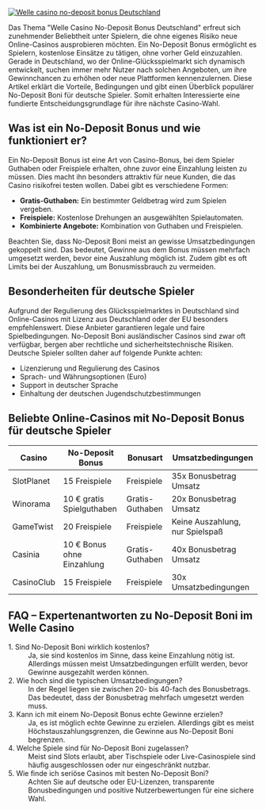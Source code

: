 [![Welle casino no-deposit bonus Deutschland](https://123-caf.pages.dev/gitsignup.png)](https://vrmoo.ru/Bt82HjjY)

<p>Das Thema "Welle Casino No-Deposit Bonus Deutschland" erfreut sich zunehmender Beliebtheit unter Spielern, die ohne eigenes Risiko neue Online-Casinos ausprobieren möchten. Ein No-Deposit Bonus ermöglicht es Spielern, kostenlose Einsätze zu tätigen, ohne vorher Geld einzuzahlen. Gerade in Deutschland, wo der Online-Glücksspielmarkt sich dynamisch entwickelt, suchen immer mehr Nutzer nach solchen Angeboten, um ihre Gewinnchancen zu erhöhen oder neue Plattformen kennenzulernen. Diese Artikel erklärt die Vorteile, Bedingungen und gibt einen Überblick populärer No-Deposit Boni für deutsche Spieler. Somit erhalten Interessierte eine fundierte Entscheidungsgrundlage für ihre nächste Casino-Wahl.</p>  <h2>Was ist ein No-Deposit Bonus und wie funktioniert er?</h2> <p>Ein No-Deposit Bonus ist eine Art von Casino-Bonus, bei dem Spieler Guthaben oder Freispiele erhalten, ohne zuvor eine Einzahlung leisten zu müssen. Dies macht ihn besonders attraktiv für neue Kunden, die das Casino risikofrei testen wollen. Dabei gibt es verschiedene Formen:</p> <ul>   <li><strong>Gratis-Guthaben:</strong> Ein bestimmter Geldbetrag wird zum Spielen vergeben.</li>   <li><strong>Freispiele:</strong> Kostenlose Drehungen an ausgewählten Spielautomaten.</li>   <li><strong>Kombinierte Angebote:</strong> Kombination von Guthaben und Freispielen.</li> </ul> <p>Beachten Sie, dass No-Deposit Boni meist an gewisse Umsatzbedingungen gekoppelt sind. Das bedeutet, Gewinne aus dem Bonus müssen mehrfach umgesetzt werden, bevor eine Auszahlung möglich ist. Zudem gibt es oft Limits bei der Auszahlung, um Bonusmissbrauch zu vermeiden.</p>  <h2>Besonderheiten für deutsche Spieler</h2> <p>Aufgrund der Regulierung des Glücksspielmarktes in Deutschland sind Online-Casinos mit Lizenz aus Deutschland oder der EU besonders empfehlenswert. Diese Anbieter garantieren legale und faire Spielbedingungen. No-Deposit Boni ausländischer Casinos sind zwar oft verfügbar, bergen aber rechtliche und sicherheitstechnische Risiken. Deutsche Spieler sollten daher auf folgende Punkte achten:</p> <ul>   <li>Lizenzierung und Regulierung des Casinos</li>   <li>Sprach- und Währungsoptionen (Euro)</li>   <li>Support in deutscher Sprache</li>   <li>Einhaltung der deutschen Jugendschutzbestimmungen</li> </ul>  <h2>Beliebte Online-Casinos mit No-Deposit Bonus für deutsche Spieler</h2> <table>   <thead>     <tr>       <th>Casino</th>       <th>No-Deposit Bonus</th>       <th>Bonusart</th>       <th>Umsatzbedingungen</th>     </tr>   </thead>   <tbody>     <tr>       <td>SlotPlanet</td>       <td>15 Freispiele</td>       <td>Freispiele</td>       <td>35x Bonusbetrag Umsatz</td>     </tr>     <tr>       <td>Winorama</td>       <td>10 € gratis Spielguthaben</td>       <td>Gratis-Guthaben</td>       <td>20x Bonusbetrag Umsatz</td>     </tr>     <tr>       <td>GameTwist</td>       <td>20 Freispiele</td>       <td>Freispiele</td>       <td>Keine Auszahlung, nur Spielspaß</td>     </tr>     <tr>       <td>Casinia</td>       <td>10 € Bonus ohne Einzahlung</td>       <td>Gratis-Guthaben</td>       <td>40x Bonusbetrag Umsatz</td>     </tr>     <tr>       <td>CasinoClub</td>       <td>15 Freispiele</td>       <td>Freispiele</td>       <td>30x Umsatzbedingungen</td>     </tr>   </tbody> </table>  <h2>FAQ – Expertenantworten zu No-Deposit Boni im Welle Casino</h2> <dl>   <dt>1. Sind No-Deposit Boni wirklich kostenlos?</dt>   <dd>Ja, sie sind kostenlos im Sinne, dass keine Einzahlung nötig ist. Allerdings müssen meist Umsatzbedingungen erfüllt werden, bevor Gewinne ausgezahlt werden können.</dd>    <dt>2. Wie hoch sind die typischen Umsatzbedingungen?</dt>   <dd>In der Regel liegen sie zwischen 20- bis 40-fach des Bonusbetrags. Das bedeutet, dass der Bonusbetrag mehrfach umgesetzt werden muss.</dd>    <dt>3. Kann ich mit einem No-Deposit Bonus echte Gewinne erzielen?</dt>   <dd>Ja, es ist möglich echte Gewinne zu erzielen. Allerdings gibt es meist Höchstauszahlungsgrenzen, die Gewinne aus No-Deposit Boni begrenzen.</dd>    <dt>4. Welche Spiele sind für No-Deposit Boni zugelassen?</dt>   <dd>Meist sind Slots erlaubt, aber Tischspiele oder Live-Casinospiele sind häufig ausgeschlossen oder nur eingeschränkt nutzbar.</dd>    <dt>5. Wie finde ich seriöse Casinos mit besten No-Deposit Boni?</dt>   <dd>Achten Sie auf deutsche oder EU-Lizenzen, transparente Bonusbedingungen und positive Nutzerbewertungen für eine sichere Wahl.</dd> </dl>